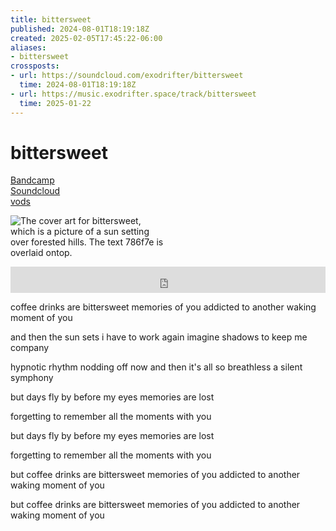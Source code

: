 ```yaml
---
title: bittersweet
published: 2024-08-01T18:19:18Z
created: 2025-02-05T17:45:22-06:00
aliases:
- bittersweet
crossposts:
- url: https://soundcloud.com/exodrifter/bittersweet
  time: 2024-08-01T18:19:18Z
- url: https://music.exodrifter.space/track/bittersweet
  time: 2025-01-22
---
```


# bittersweet

<div class="flex">
<div><i class="ri-store-2-fill"></i> <a href="https://music.exodrifter.space/track/bittersweet">Bandcamp</a></div>
<div><i class="ri-soundcloud-2-fill"></i> <a href="https://soundcloud.com/exodrifter/bittersweet">Soundcloud</a></div>
<div><i class="ri-video-fill"></i> <a href="https://vods.exodrifter.space/tag/song-bittersweet">vods</a></div>
</div>

<div style="width: 50%;">

![The cover art for bittersweet, which is a picture of a sun setting over forested hills. The text 786f7e is overlaid ontop.](bittersweet.png)

</div>

<iframe style="border: 0; width: 100%; max-width: 700px; height: 42px;" src="https://bandcamp.com/EmbeddedPlayer/album=253081176/size=small/bgcol=ffffff/linkcol=0687f5/track=2964576184/transparent=true/" seamless><a href="https://music.exodrifter.space/album/future-formant">future formant by exodrifter</a></iframe>

coffee drinks are bittersweet
memories of you
addicted to another waking
moment of you

and then the sun sets
i have to work again
imagine shadows
to keep me company

hypnotic rhythm
nodding off now and then
it's all so breathless
a silent symphony

but days fly by
before my eyes
memories are lost

forgetting to
remember all the
moments with you

but days fly by
before my eyes
memories are lost

forgetting to
remember all the
moments with you

but coffee drinks are bittersweet
memories of you
addicted to another waking
moment of you

but coffee drinks are bittersweet
memories of you
addicted to another waking
moment of you
